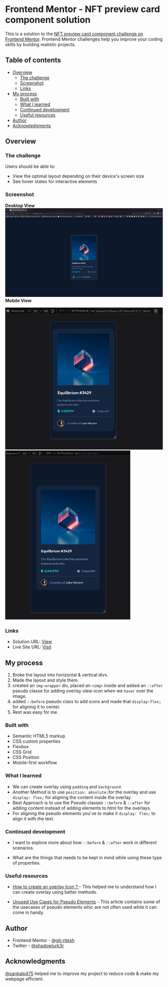 # Frontend Mentor - NFT preview card component solution

This is a solution to the [NFT preview card component challenge on Frontend Mentor](https://www.frontendmentor.io/challenges/nft-preview-card-component-SbdUL_w0U). Frontend Mentor challenges help you improve your coding skills by building realistic projects. 

## Table of contents

- [Overview](#overview)
  - [The challenge](#the-challenge)
  - [Screenshot](#screenshot)
  - [Links](#links)
- [My process](#my-process)
  - [Built with](#built-with)
  - [What I learned](#what-i-learned)
  - [Continued development](#continued-development)
  - [Useful resources](#useful-resources)
- [Author](#author)
- [Acknowledgments](#acknowledgments)


## Overview

### The challenge

Users should be able to:

- View the optimal layout depending on their device's screen size
- See hover states for interactive elements

### Screenshot
**Desktop View**
![desktop-view image](design/imagecompressor/desktop-output-min.png)
**Mobile View**

<img src="design/imagecompressor/mobile-view-320px-min.png" alt="mobile view image" style="display:inline-block; width:600px;">
<img src="design/imagecompressor/mobile-view-400px-min.png" alt="mobile view image" style="display:inline-block; width: 400px;">

### Links

- Solution URL: [View](https://www.frontendmentor.io/solutions/responsive-nft-preview-card-component-DpX3wwT3yY)
- Live Site URL: [Visit](https://git-ritesh.github.io/frontendmentor-challenges/nft-preview-card-component-main/index.html)

## My process

1. Broke the layout into horizontal & vertical divs. 
2. Made the layout and style them.
3. created an `img-wrapper` div, placed an `<img>` inside and added an `::after` pseudo classe for adding overlay view-icon when we `hover` over the image.
4. added `::before` pseudo class to add icons and made that `display:flex;` for aligning it to center.
5. Rest was easy for me. 

### Built with

- Semantic HTML5 markup
- CSS custom properties
- Flexbox
- CSS Grid
- CSS Position
- Mobile-first workflow

### What I learned

- We can create overlay using `padding` and `background`.
- Another Method is to use `position: absolute;`for the overlay and use `display: flex;` for aligning the content inside the overlay.
- Best Approach is to use the Pseudo classes `::before` & `::after` for adding content instead of adding elements to html for the overlays.
- For aligning the pseudo elements you've to make it `display: flex;` to align it with the text.

### Continued development

- I want to explore more about how `::before` & `::after` work in different scenarios. 

- What are the things that needs to be kept in mind while using these type of properties.

### Useful resources

- [How to create an overlay Icon ? ](https://www.w3schools.com/howto/howto_css_image_overlay_icon.asp) - This helped me to understand how I can create overlay using better methods.

- [Unused Use Cases for Pseudo Elements](https://ishadeed.com/article/unusual-use-cases-pseudo-elements/) - This article contains some of the usecases of pseudo elements whic are not often used while it can come in handy.

## Author

- Frontend Mentor - [@git-ritesh](https://www.frontendmentor.io/profile/git-ritesh)
- Twitter - [@shadowlurk3r](https://www.twitter.com/shadowlurk3r)


## Acknowledgments

[@sankalp475](https://github.com/sankalp475) helped me to improve my project to reduce code & make my webpage efficient.


